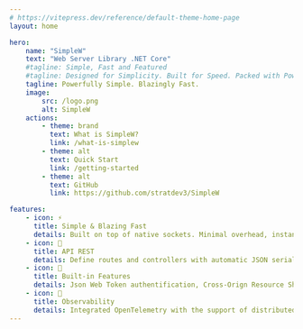 ```yaml
---
# https://vitepress.dev/reference/default-theme-home-page
layout: home

hero:
    name: "SimpleW"
    text: "Web Server Library .NET Core"
    #tagline: Simple, Fast and Featured
    #tagline: Designed for Simplicity. Built for Speed. Packed with Power.
    tagline: Powerfully Simple. Blazingly Fast.
    image:
        src: /logo.png
        alt: SimpleW
    actions:
        - theme: brand
          text: What is SimpleW?
          link: /what-is-simplew
        - theme: alt
          text: Quick Start
          link: /getting-started
        - theme: alt
          text: GitHub
          link: https://github.com/stratdev3/SimpleW

features:
    - icon: ⚡
      title: Simple & Blazing Fast
      details: Built on top of native sockets. Minimal overhead, instant startup, ideal for microservices, embedded apps, and high-performance workloads.
    - icon: 🧩
      title: API REST
      details: Define routes and controllers with automatic JSON serialization. Focus on your business logic, no boilerplate, no mess.
    - icon: 🔋
      title: Built-in Features
      details: Json Web Token authentification, Cross-Orign Resource Sharing, SSL for security. Websockets and Server Sent Events for real-time communication.
    - icon: 🔬
      title: Observability
      details: Integrated OpenTelemetry with the support of distributed tracing and metrics collection. Easier to monitor, debug, and analyze requests.
---
```


